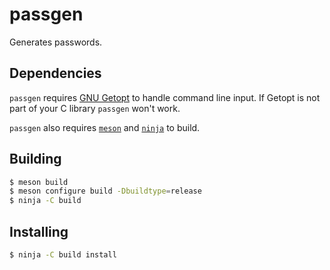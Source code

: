 # passgen

Generates passwords. 

## Dependencies

`passgen` requires
[GNU Getopt](https://www.gnu.org/software/libc/manual/html_node/Getopt.html)
to handle command line input. If Getopt is not part of your C library 
`passgen` won't work.

`passgen` also requires [`meson`](https://mesonbuild.com) and
[`ninja`](https://ninja-build,org) to build.

## Building

```sh
$ meson build
$ meson configure build -Dbuildtype=release
$ ninja -C build
```

## Installing

```sh
$ ninja -C build install
```
